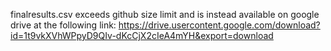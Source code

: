 finalresults.csv exceeds github size limit and is instead available on google drive at the following link:
<https://drive.usercontent.google.com/download?id=1t9vkXVhWPpyD9QIv-dKcCjX2cIeA4mYH&export=download>
